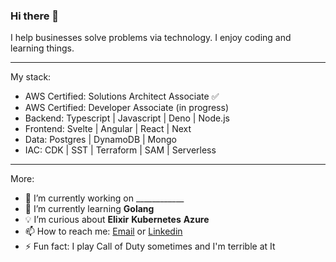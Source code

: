 ### Hi there 👋

I help businesses solve problems via technology.
I enjoy coding and learning things.

---

My stack:

* AWS Certified: Solutions Architect Associate ✅
* AWS Certified: Developer Associate (in progress)
* Backend: Typescript | Javascript | Deno | Node.js
* Frontend: Svelte | Angular | React | Next
* Data: Postgres | DynamoDB | Mongo
* IAC: CDK | SST | Terraform | SAM | Serverless

---

More:

- 🔭 I’m currently working on ____________
- 🌱 I’m currently learning **Golang**
- 💡 I’m curious about **Elixir** **Kubernetes** **Azure**
- 📫 How to reach me: [Email](mailto:plinths.beanie-0i@icloud.com) or [Linkedin](https://www.linkedin.com/in/marcelo-bairros/)
- ⚡ Fun fact: I play Call of Duty sometimes and I'm terrible at It

